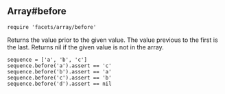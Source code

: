 ## Array#before

    require 'facets/array/before'

Returns the value prior to the given value. The value previous
to the first is the last. Returns nil if the given value is not
in the array.

    sequence = ['a', 'b', 'c']
    sequence.before('a').assert == 'c'
    sequence.before('b').assert == 'a'
    sequence.before('c').assert == 'b'
    sequence.before('d').assert == nil

